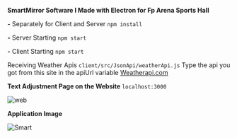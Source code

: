 **SmartMirror Software I Made with Electron for Fp Arena Sports Hall**

**-** Separately for Client and Server
``npm install``

**-** Server Starting
``npm start``

**-** Client Starting
``npm start``

Receiving Weather Apis
``client/src/JsonApi/weatherApi.js``
Type the api you got from this site in the apiUrl variable
<a href="https://www.weatherapi.com/">Weatherapi.com</a>

**Text Adjustment Page on the Website**
``localhost:3000``

![web](https://github.com/Aqueex/SmartMirror/assets/57568399/b385857b-59e9-43bc-a8ac-cf8c7bb9168f)

**Application Image**

![Smart](https://github.com/Aqueex/SmartMirror/assets/57568399/5bcadfe3-1074-471d-a536-4723ecde0eca)
